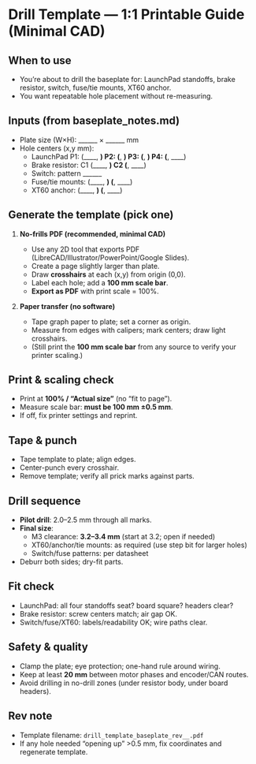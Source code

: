 # Drill Template — 1:1 Printable Guide (Minimal CAD)

## When to use
- You’re about to drill the baseplate for: LaunchPad standoffs, brake resistor, switch, fuse/tie mounts, XT60 anchor.
- You want repeatable hole placement without re-measuring.

## Inputs (from baseplate_notes.md)
- Plate size (W×H): ______ × ______ mm
- Hole centers (x,y mm):
  - LaunchPad P1: (____, ____)  P2: (____, ____)  P3: (____, ____)  P4: (____, ____)
  - Brake resistor: C1 (____, ____)  C2 (____, ____)
  - Switch: pattern ______
  - Fuse/tie mounts: (____, ____)  (____, ____)
  - XT60 anchor: (____, ____)  (____, ____)

## Generate the template (pick one)
1) **No-frills PDF (recommended, minimal CAD)**
   - Use any 2D tool that exports PDF (LibreCAD/Illustrator/PowerPoint/Google Slides).
   - Create a page slightly larger than plate.
   - Draw **crosshairs** at each (x,y) from origin (0,0).
   - Label each hole; add a **100 mm scale bar**.
   - **Export as PDF** with print scale = 100%.

2) **Paper transfer (no software)**
   - Tape graph paper to plate; set a corner as origin.
   - Measure from edges with calipers; mark centers; draw light crosshairs.
   - (Still print the **100 mm scale bar** from any source to verify your printer scaling.)

## Print & scaling check
- Print at **100% / “Actual size”** (no “fit to page”).
- Measure scale bar: **must be 100 mm ±0.5 mm**.
- If off, fix printer settings and reprint.

## Tape & punch
- Tape template to plate; align edges.
- Center-punch every crosshair.
- Remove template; verify all prick marks against parts.

## Drill sequence
- **Pilot drill**: 2.0–2.5 mm through all marks.
- **Final size**:
  - M3 clearance: **3.2–3.4 mm** (start at 3.2; open if needed)
  - XT60/anchor/tie mounts: as required (use step bit for larger holes)
  - Switch/fuse patterns: per datasheet
- Deburr both sides; dry-fit parts.

## Fit check
- LaunchPad: all four standoffs seat? board square? headers clear?
- Brake resistor: screw centers match; air gap OK.
- Switch/fuse/XT60: labels/readability OK; wire paths clear.

## Safety & quality
- Clamp the plate; eye protection; one-hand rule around wiring.
- Keep at least **20 mm** between motor phases and encoder/CAN routes.
- Avoid drilling in no-drill zones (under resistor body, under board headers).

## Rev note
- Template filename: `drill_template_baseplate_rev__.pdf`
- If any hole needed “opening up” >0.5 mm, fix coordinates and regenerate template.
